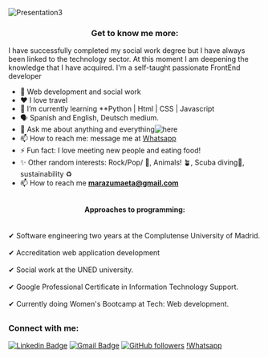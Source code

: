 
![Presentation3](https://user-images.githubusercontent.com/29448951/206000489-febc7ab3-8b9c-45d3-a98e-5cd1254cf32c.jpg)


<h3 align="center">Get to know me more:</h3>

I have successfully completed my social work degree but I have always been linked to the technology sector.
At this moment I am deepening the knowledge that I have acquired.
I'm a self-taught passionate FrontEnd developer




- 💼  Web development and social work
- ❤️ I love travel 
- 🌱 I’m currently learning **Python | Html | CSS | Javascript
- 🗣️  Spanish and English, Deutsch medium.
- 💬 Ask me about anything and everything![here](https://github.com/marazu/marazu/issues)
- 📫 How to reach me: message me at [Whatsapp](https://wa.me/41798863200)
- ⚡ Fun fact: I love meeting new people and eating food!
- ✨ Other random interests: Rock/Pop/ 🎸, Animals! 🪴, Scuba diving🧶, sustainability ♻️ 
- 📫 How to reach me **marazumaeta@gmail.com**


##

<h4 align="center">Approaches to programming:</h4>

<br> ✔ Software engineering two years at the Complutense University of Madrid.<br />
<br> ✔ Accreditation web application development<br />
<br> ✔ Social work at the UNED university.<br />
<br> ✔ Google Professional Certificate in Information Technology Support.<br />
<br> ✔ Currently doing Women's Bootcamp at Tech: Web development.<br />


##

<h3 align="left">Connect with me:</h3>


[![Linkedin Badge](https://img.shields.io/badge/-maragabriela-blue?style=flat-square&logo=Linkedin&logoColor=white&link=https://www.linkedin.com/in/maragabriela/)](https://www.linkedin.com/in/maragabriela/)  [![Gmail Badge](https://img.shields.io/badge/-marazumaeta@gmail.com-c14438?style=flat-square&logo=Gmail&logoColor=white&link=mailto:marazumaeta@gmail.com)](mailto:marazumaeta@gmail.com)  [![GitHub followers](https://img.shields.io/github/followers/marazu?label=Follow&style=social)](https://github.com/marazu/?tab=follow) [!Whatsapp](https://wa.me/41798863200)

  






